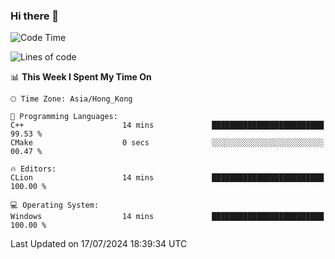 ### Hi there 👋

<!--
**RoiexLee/RoiexLee** is a ✨ _special_ ✨ repository because its `README.md` (this file) appears on your GitHub profile.

Here are some ideas to get you started:

- 🔭 I’m currently working on ...
- 🌱 I’m currently learning ...
- 👯 I’m looking to collaborate on ...
- 🤔 I’m looking for help with ...
- 💬 Ask me about ...
- 📫 How to reach me: ...
- 😄 Pronouns: ...
- ⚡ Fun fact: ...
-->

<!--START_SECTION:waka-->
![Code Time](http://img.shields.io/badge/Code%20Time-614%20hrs%2033%20mins-blue)

![Lines of code](https://img.shields.io/badge/From%20Hello%20World%20I%27ve%20Written-38.4%20thousand%20lines%20of%20code-blue)

📊 **This Week I Spent My Time On** 

```text
🕑︎ Time Zone: Asia/Hong_Kong

💬 Programming Languages: 
C++                      14 mins             █████████████████████████   99.53 % 
CMake                    0 secs              ░░░░░░░░░░░░░░░░░░░░░░░░░   00.47 % 

🔥 Editors: 
CLion                    14 mins             █████████████████████████   100.00 % 

💻 Operating System: 
Windows                  14 mins             █████████████████████████   100.00 % 
```


 Last Updated on 17/07/2024 18:39:34 UTC
<!--END_SECTION:waka-->
